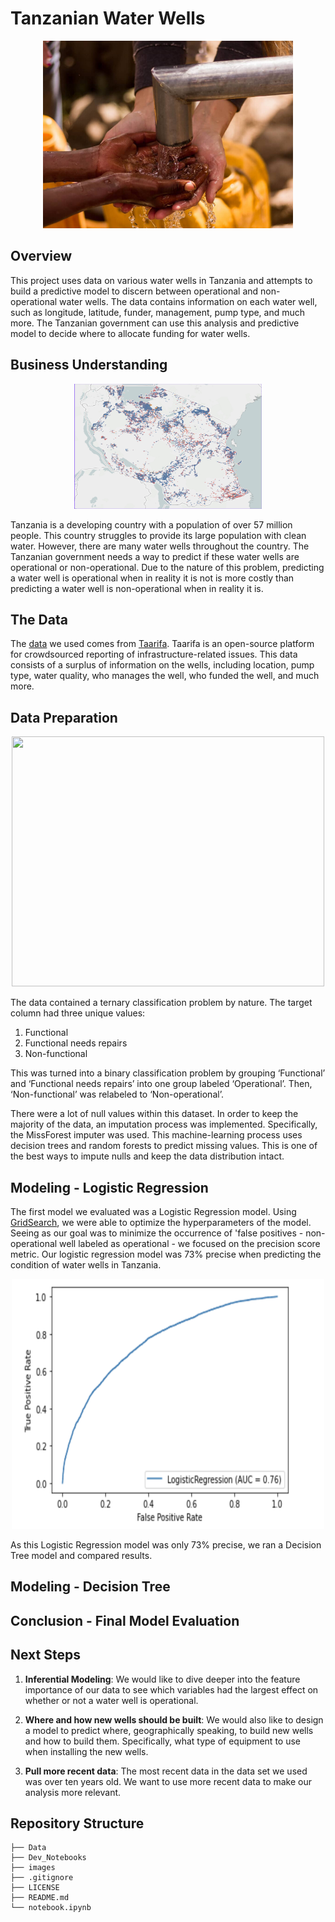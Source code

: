 # Tanzanian Water Wells

<p align="center">
  <img width="400" height="300" src="images/well_hands.png">
</p>

## Overview
This project uses data on various water wells in Tanzania and attempts to build a predictive model to discern between operational and non-operational water wells. The data contains information on each water well, such as longitude, latitude, funder, management, pump type, and much more. The Tanzanian government can use this analysis and predictive model to decide where to allocate funding for water wells.

## Business Understanding

<p align="center">
  <img width="300" height="200" src="images/Screenshot 2023-08-25 at 12.15.00 PM.png">
</p>

Tanzania is a developing country with a population of over 57 million people. This country struggles to provide its large population with clean water. However, there are many water wells throughout the country. The Tanzanian government needs a way to predict if these water wells are operational or non-operational. Due to the nature of this problem, predicting a water well is operational when in reality it is not is more costly than predicting a water well is non-operational when in reality it is.

## The Data

The [data](https://www.drivendata.org/competitions/7/pump-it-up-data-mining-the-water-table/page/23/) we used comes from [Taarifa](https://taarifa.org/). Taarifa is an open-source platform for crowdsourced reporting of infrastructure-related issues. This data consists of a surplus of information on the wells, including location, pump type, water quality, who manages the well, who funded the well, and much more.

## Data Preparation

<p align="center">
  <img width="500" height="400" src="images/">
</p>

The data contained a ternary classification problem by nature. The target column had three unique values:
  1. Functional
  2. Functional needs repairs
  3. Non-functional

This was turned into a binary classification problem by grouping ‘Functional’ and ‘Functional needs repairs’ into one group labeled ‘Operational’. Then, ‘Non-functional’ was relabeled to ‘Non-operational’.

There were a lot of null values within this dataset. In order to keep the majority of the data, an imputation process was implemented. Specifically, the MissForest imputer was used. This machine-learning process uses decision trees and random forests to predict missing values. This is one of the best ways to impute nulls and keep the data distribution intact.

## Modeling - Logistic Regression

The first model we evaluated was a Logistic Regression model. Using [GridSearch](https://scikit-learn.org/stable/modules/generated/sklearn.model_selection.GridSearchCV.html), we were able to optimize the hyperparameters of the model. Seeing as our goal was to minimize the occurrence of 'false positives - non-operational well labeled as operational - we focused on the precision score metric. Our logistic regression model was 73% precise when predicting the condition of water wells in Tanzania. 

<p align="center">
  <img width="500" height="400" src="images/Screenshot 2023-08-25 at 10.19.48 AM.png">
</p>


As this Logistic Regression model was only 73% precise, we ran a Decision Tree model and compared results.

## Modeling - Decision Tree

## Conclusion - Final Model Evaluation

## Next Steps

1. **Inferential Modeling**: We would like to dive deeper into the feature importance of our data to see which variables had the largest effect on whether or not a water well is operational.

2. **Where and how new wells should be built**: We would also like to design a model to predict where, geographically speaking, to build new wells and how to build them. Specifically, what type of equipment to use when installing the new wells.

3. **Pull more recent data**: The most recent data in the data set we used was over ten years old. We want to use more recent data to make our analysis more relevant.

## Repository Structure

```
├── Data
├── Dev_Notebooks
├── images
├── .gitignore
├── LICENSE
├── README.md
└── notebook.ipynb
```
